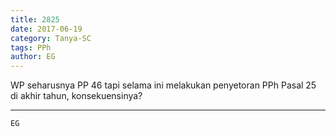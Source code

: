 ```yaml
---
title: 2825
date: 2017-06-19
category: Tanya-SC
tags: PPh
author: EG
---
```


WP seharusnya PP 46 tapi selama ini melakukan penyetoran PPh Pasal 25 di akhir tahun, konsekuensinya?

---



`EG`
